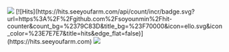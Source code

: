 <img src="https://capsule-render.vercel.app/api?type=waving&color=BDBDC8&height=100&section=header" />
[![Hits](https://hits.seeyoufarm.com/api/count/incr/badge.svg?url=https%3A%2F%2Fgithub.com%2Fsoyounmin%2Fhit-counter&count_bg=%2379C83D&title_bg=%23F70000&icon=ello.svg&icon_color=%23E7E7E7&title=hits&edge_flat=false)](https://hits.seeyoufarm.com)
<img src="https://capsule-render.vercel.app/api?type=waving&color=BDBDC8&height=100&section=footer" />

<!--
**soyounmin/soyounmin** is a ✨ _special_ ✨ repository because its `README.md` (this file) appears on your GitHub profile.

Here are some ideas to get you started:

- 🔭 I’m currently working on ...
- 🌱 I’m currently learning ...
- 👯 I’m looking to collaborate on ...
- 🤔 I’m looking for help with ...
- 💬 Ask me about ...
- 📫 How to reach me: ...
- 😄 Pronouns: ...
- ⚡ Fun fact: ...
-->
